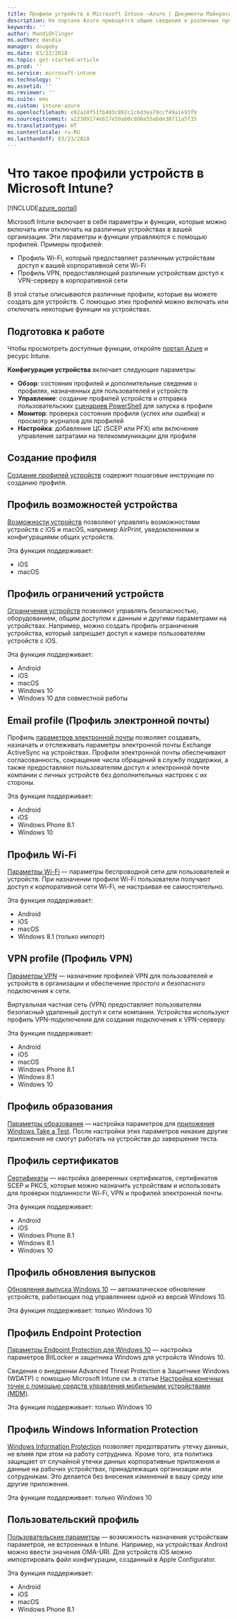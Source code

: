 ```yaml
---
title: Профили устройств в Microsoft Intune —Azure | Документы Майкрософт
description: На портале Azure приводятся общие сведения о различных профилях устройств Microsoft Intune, в том числе функции, ограничения, электронная почта, Wi-Fi, VPN, образование, сертификаты, обновления Windows 10, BitLocker и защитник Windows, Windows Information Protection и пользовательские параметры устройства. Используйте эти профили для управления и защиты данных и устройств в вашей компании.
keywords: ''
author: MandiOhlinger
ms.author: mandia
manager: dougeby
ms.date: 03/22/2018
ms.topic: get-started-article
ms.prod: ''
ms.service: microsoft-intune
ms.technology: ''
ms.assetid: ''
ms.reviewer: ''
ms.suite: ems
ms.custom: intune-azure
ms.openlocfilehash: e92a10f51fb403c802c1c6d3ea79ccf49a1e93fb
ms.sourcegitcommit: a22309174e617e59ab0cdd0a55abde38711a5f35
ms.translationtype: HT
ms.contentlocale: ru-RU
ms.lasthandoff: 03/23/2018
---
```

# <a name="what-are-microsoft-intune-device-profiles"></a>Что такое профили устройств в Microsoft Intune?

[!INCLUDE[azure_portal](./includes/azure_portal.md)]

Microsoft Intune включает в себя параметры и функции, которые можно включать или отключать на различных устройствах в вашей организации. Эти параметры и функции управляются с помощью профилей. Примеры профилей: 

- Профиль Wi-Fi, который предоставляет различным устройствам доступ к вашей корпоративной сети Wi-Fi
- Профиль VPN, предоставляющий различным устройствам доступ к VPN-серверу в корпоративной сети

В этой статье описываются различные профили, которые вы можете создать для устройств. С помощью этих профилей можно включать или отключать некоторые функции на устройствах.

## <a name="before-you-begin"></a>Подготовка к работе
Чтобы просмотреть доступные функции, откройте [портал Azure](https://portal.azure.com) и ресурс Intune. 

**Конфигурация устройства** включает следующие параметры:

- **Обзор**: состояния профилей и дополнительные сведения о профилях, назначенных для пользователей и устройств
- **Управление**: создание профилей устройств и отправка пользовательских [сценариев PowerShell](intune-management-extension.md) для запуска в профиле
- **Монитор**: проверка состояния профиля (успех или ошибка) и просмотр журналов для профилей
- **Настройка**: добавление ЦС (SCEP или PFX) или включение управления затратами на телекоммуникации для профиля

## <a name="create-the-profile"></a>Создание профиля

[Создание профилей устройств](device-profile-create.md) содержит пошаговые инструкции по созданию профиля. 

## <a name="device-features-profile"></a>Профиль возможностей устройства

[Возможности устройств](device-features-configure.md) позволяют управлять возможностями устройств с iOS и macOS, например AirPrint, уведомлениями и конфигурациями общих устройств.

Эта функция поддерживает:  
- iOS 
- macOS

## <a name="device-restrictions-profile"></a>Профиль ограничений устройств
[Ограничения устройств](device-restrictions-configure.md) позволяют управлять безопасностью, оборудованием, общим доступом к данным и другими параметрами на устройствах. Например, можно создать профиль ограничения устройства, который запрещает доступ к камере пользователям устройств с iOS. 

Эта функция поддерживает: 

- Android
- iOS
- macOS
- Windows 10
- Windows 10 для совместной работы

## <a name="email-profile"></a>Email profile (Профиль электронной почты)
Профиль [параметров электронной почты](email-settings-configure.md) позволяет создавать, назначать и отслеживать параметры электронной почты Exchange ActiveSync на устройствах. Профили электронной почты обеспечивают согласованность, сокращение числа обращений в службу поддержки, а также предоставляют пользователям доступ к электронной почте компании с личных устройств без дополнительных настроек с их стороны. 

Эта функция поддерживает: 

- Android
- iOS
- Windows Phone 8.1
- Windows 10

## <a name="wi-fi-profile"></a>Профиль Wi-Fi
[Параметры Wi-Fi](wi-fi-settings-configure.md) — параметры беспроводной сети для пользователей и устройств. При назначении профиля Wi-Fi пользователи получают доступ к корпоративной сети Wi-Fi, не настраивая ее самостоятельно. 

Эта функция поддерживает: 

- Android
- iOS
- macOS
- Windows 8.1 (только импорт)

## <a name="vpn-profile"></a>VPN profile (Профиль VPN)
[Параметры VPN](vpn-settings-configure.md) — назначение профилей VPN для пользователей и устройств в организации и обеспечение простого и безопасного подключения к сети. 

Виртуальная частная сеть (VPN) предоставляет пользователям безопасный удаленный доступ к сети компании. Устройства используют профиль VPN-подключения для создания подключения к VPN-серверу. 

Эта функция поддерживает: 

- Android
- iOS
- macOS
- Windows Phone 8.1
- Windows 8.1
- Windows 10

## <a name="education-profile"></a>Профиль образования
[Параметры образования](education-settings-configure.md) — настройка параметров для [приложения Windows Take a Test](https://education.microsoft.com/gettrained/win10takeatest). После настройки этих параметров никакие другие приложения не смогут работать на устройстве до завершения теста.

## <a name="certificates-profile"></a>Профиль сертификатов
[Сертификаты](certificates-configure.md) — настройка доверенных сертификатов, сертификатов SCEP и PKCS, которые можно назначить устройствам и использовать для проверки подлинности Wi-Fi, VPN и профилей электронной почты.

Эта функция поддерживает: 

- Android
- iOS
- Windows Phone 8.1
- Windows 8.1
- Windows 10

## <a name="edition-upgrade-profile"></a>Профиль обновления выпусков
[Обновления выпуска Windows 10](edition-upgrade-configure-windows-10.md) — автоматическое обновление устройств, работающих под управлением одной из версий Windows 10.

Эта функция поддерживает: только Windows 10

## <a name="endpoint-protection-profile"></a>Профиль Endpoint Protection
[Параметры Endpoint Protection для Windows 10](endpoint-protection-windows-10.md) — настройка параметров BitLocker и защитника Windows для устройств Windows 10.

Сведения о внедрении Advanced Threat Protection в Защитнике Windows (WDATP) с помощью Microsoft Intune см. в статье [Настройка конечных точек с помощью средств управления мобильными устройствами (MDM)](https://docs.microsoft.com/windows/security/threat-protection/windows-defender-atp/configure-endpoints-mdm-windows-defender-advanced-threat-protection).

Эта функция поддерживает: только Windows 10

## <a name="windows-information-protection-profile"></a>Профиль Windows Information Protection
[Windows Information Protection](windows-information-protection-configure.md) позволяет предотвратить утечку данных, не влияя при этом на работу сотрудника. Кроме того, эта политика защищает от случайной утечки данных корпоративные приложения и данные на рабочих устройствах, принадлежащих организации или сотрудникам. Это делается без внесения изменений в вашу среду или другие приложения.

Эта функция поддерживает: только Windows 10

## <a name="custom-profile"></a>Пользовательский профиль
[Пользовательские параметры](custom-settings-configure.md) — возможность назначения устройствам параметров, не встроенных в Intune. Например, на устройствах Android можно ввести значения OMA-URI. Для устройств iOS можно импортировать файл конфигурации, созданный в Apple Configurator. 

Эта функция поддерживает:

- Android
- iOS
- macOS
- Windows Phone 8.1